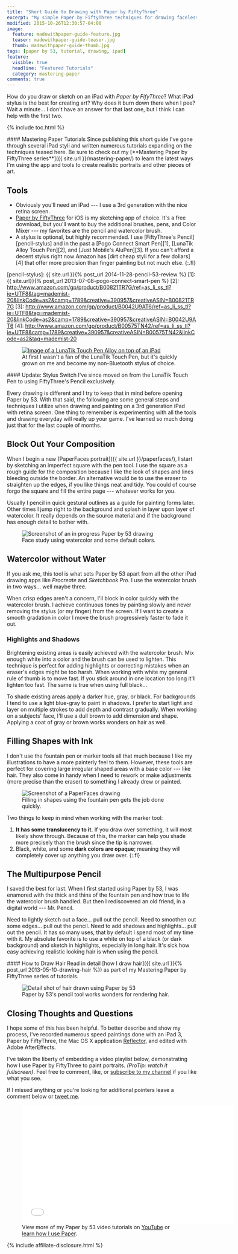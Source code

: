 ```yaml
---
title: "Short Guide to Drawing with Paper by FiftyThree"
excerpt: "My simple Paper by FiftyThree techniques for drawing faceless portraits and landscapes on an iPad."
modified: 2015-10-26T12:30:57-04:00
image: 
  feature: madewithpaper-guide-feature.jpg
  teaser: madewithpaper-guide-teaser.jpg
  thumb: madewithpaper-guide-thumb.jpg
tags: [paper by 53, tutorial, drawing, ipad]
feature:
  visible: true
  headline: "Featured Tutorials"
  category: mastering-paper
comments: true
---
```


How do you draw or sketch on an iPad with *Paper by FifyThree*? What iPad stylus is the best for creating art? Why does it burn down there when I pee? Wait a minute... I don't have an answer for that last one, but I think I can help with the first two.

{% include toc.html %}

<div class="notice--warning" markdown="1">
#### Mastering Paper Tutorials
Since publishing this short guide I've gone through several iPad styli and written numerous tutorials expanding on the techniques teased here. Be sure to check out my [**Mastering Paper by FiftyThree series**]({{ site.url }}/mastering-paper/) to learn the latest ways I'm using the app and tools to create realistic portraits and other pieces of art. 
</div>

## Tools

*	Obviously you'll need an iPad --- I use a 3rd generation with the nice retina screen.
* [Paper by FiftyThree](http://www.fiftythree.com/paper/) for iOS is my sketching app of choice. It's a free download, but you'll want to buy the additional brushes, pens, and Color Mixer --- my favorites are the pencil and watercolor brush.
* A stylus is optional, but highly recommended. I use [FiftyThree's Pencil][pencil-stylus] and in the past a [Pogo Connect Smart Pen][1], [LunaTik Alloy Touch Pen][2], and [Just Mobile's AluPen][3]. If you can't afford a decent stylus right now Amazon has [dirt cheap styli for a few dollars][4] that offer more precision than finger painting but not much else.
{:.fl}

[pencil-stylus]: {{ site.url }}{% post_url 2014-11-28-pencil-53-review %}
[1]: {{ site.url}}{% post_url 2013-07-08-pogo-connect-smart-pen %}
[2]: http://www.amazon.com/gp/product/B00821TR7G/ref=as_li_ss_tl?ie=UTF8&tag=mademist-20&linkCode=as2&camp=1789&creative=390957&creativeASIN=B00821TR7G
[3]: http://www.amazon.com/gp/product/B0042U9AT6/ref=as_li_ss_tl?ie=UTF8&tag=mademist-20&linkCode=as2&camp=1789&creative=390957&creativeASIN=B0042U9AT6
[4]: http://www.amazon.com/gp/product/B00575TN42/ref=as_li_ss_tl?ie=UTF8&camp=1789&creative=390957&creativeASIN=B00575TN42&linkCode=as2&tag=mademist-20

<figure>
	<a href="http://www.amazon.com/gp/product/B00821TR7G/ref=as_li_ss_tl?ie=UTF8&tag=mademist-20&linkCode=as2&camp=178&creative=390957&creativeASIN=B00821TR7G"><img src="{{ site.url }}/images/lunatik-touch-pen.jpg" alt="Image of a LunaTik Touch Pen Alloy on top of an iPad" /></a>
    <figcaption>At first I wasn't a fan of the LunaTik Touch Pen, but it's quickly grown on me and become my non-Bluetooth stylus of choice.</figcaption>
</figure>

<div class="notice--warning" markdown="1">
#### Update: Stylus Switch
I've since moved on from the LunaTik Touch Pen to using FiftyThree's Pencil exclusively.
</div>

Every drawing is different and I try to keep that in mind before opening Paper by 53. With that said, the following are some general steps and techniques I utilize when drawing and painting on a 3rd generation iPad with retina screen. One thing to remember is experimenting with all the tools and drawing everyday will really up your game. I've learned so much doing just that for the last couple of months.

## Block Out Your Composition

When I begin a new [PaperFaces portrait]({{ site.url }}/paperfaces/), I start by sketching an imperfect square with the pen tool. I use the square as a rough guide for the composition because I like the look of shapes and lines bleeding outside the border. An alternative would be to use the eraser to straighten up the edges, if you like things neat and tidy. You could of course forgo the square and fill the entire page --- whatever works for you.

Usually I pencil in quick gestural outlines as a guide for painting forms later. Other times I jump right to the background and splash in layer upon layer of watercolor. It really depends on the source material and if the background has enough detail to bother with.

<figure>
  <img src="{{ site.url }}/images/girl-madewithpaper-in-progress.jpg" alt="Screenshot of an in progress Paper by 53 drawing" />
  <figcaption>Face study using watercolor and some default colors.</figcaption>
</figure>

## Watercolor without Water

If you ask me, this tool is what sets Paper by 53 apart from all the other iPad drawing apps like *Procreate* and *Sketchbook Pro*. I use the watercolor brush in two ways... well maybe three.

When crisp edges aren't a concern, I'll block in color quickly with the watercolor brush. I achieve continuous tones by painting slowly and never removing the stylus (or my finger) from the screen. If I want to create a smooth gradation in color I move the brush progressively faster to fade it out.

### Highlights and Shadows

Brightening existing areas is easily achieved with the watercolor brush. Mix enough white into a color and the brush can be used to lighten. This technique is perfect for adding highlights or correcting mistakes when an eraser's edges might be too harsh. When working with white my general rule of thumb is to move fast. If you stick around in one location too long it'll lighten too fast. The same is true when using full black...

To shade existing areas apply a darker hue, gray, or black. For backgrounds I tend to use a light blue-gray to paint in shadows. I prefer to start light and layer on multiple strokes to add depth and contrast gradually. When working on a subjects' face, I'll use a dull brown to add dimension and shape. Applying a coat of gray or brown works wonders on hair as well.

## Filling Shapes with Ink

I don't use the fountain pen  or marker tools all that much because I like my illustrations to have a more painterly feel to them. However, these tools are perfect for covering  large irregular shaped areas with a base color --- like hair. They also come in handy when I need to rework or make adjustments (more precise than the eraser) to something I already drew or painted.

<figure>
  <img src="{{ site.url }}/images/madewithpaper-filling-shapes.jpg" alt="Screenshot of a PaperFaces drawing" />
  <figcaption>Filling in shapes using the fountain pen gets the job done quickly.</figcaption>
</figure>

Two things to keep in mind when working with the marker tool:

1.	**It has some translucency to it.** If you draw over something, it will most likely show through. Because of this, the marker can  help you shade more precisely than the  brush since the tip is narrower.
2.	Black, white, and some **dark colors are opaque**; meaning they will completely cover up anything you draw over.
{:.fl}

## The Multipurpose Pencil

I saved the best for last. When I first started using Paper by 53, I was enamored with the thick and thins of the fountain pen and how true to life the watercolor brush handled. But then I rediscovered an old friend, in a digital world --- Mr. Pencil.

Need to lightly sketch out a face... pull out the pencil. Need to smoothen out some edges... pull out the pencil. Need to add shadows and highlights... pull out the pencil. It has so many uses, that by default I spend most of my time with it. My absolute favorite is to use a white on top of a black (or dark background) and sketch in highlights, especially in long hair. It's sick how easy achieving realistic looking hair is when using the pencil.

<div class="notice--info" markdown="1">
#### How to Draw Hair
Read in detail [how I draw hair]({{ site.url }}{% post_url 2013-05-10-drawing-hair %}) as part of my Mastering Paper by FiftyThree series of tutorials.
</div>

<figure>
  <img src="{{ site.url }}/images/madewithpaper-hair-detail.jpg" alt="Detail shot of hair drawn using Paper by 53" />
  <figcaption>Paper by 53's pencil tool works wonders for rendering hair.</figcaption>
</figure>

## Closing Thoughts and Questions

I hope some of this has been helpful. To better describe and show my process, I've recorded numerous speed paintings done with an iPad 3, Paper by FiftyThree, the Mac OS X application [Reflector](http://reflectorapp.com/), and edited with Adobe AfterEffects. 

I've taken the liberty of embedding a video playlist below, demonstrating how I use Paper by FiftyThree to paint portraits. *(ProTip: watch it fullscreen)*. Feel free to comment, like, or [subscribe to my channel](https://www.youtube.com/user/anotherjpeg "Subscribe to Michael Rose's YouTube Channel") if you like what you see.

If I missed anything or you're looking for additional pointers leave a comment below or [tweet me](http://twitter.com/mmistakes).

<figure class="large">
  <iframe width="560" height="315" src="//www.youtube.com/embed/videoseries?list=PLaLqP2ipMLc6UugVLyTwWTiFtmmZzj7ao" frameborder="0"> </iframe>
  <figcaption>View more of my Paper by 53 video tutorials on <a href="https://www.youtube.com/user/anotherjpeg" title="Michael Rose's YouTube Channel">YouTube</a> or <a href="{{ site.url }}/mastering-paper/">learn how I use Paper</a>.</figcaption>
</figure>

{% include affiliate-disclosure.html %}
